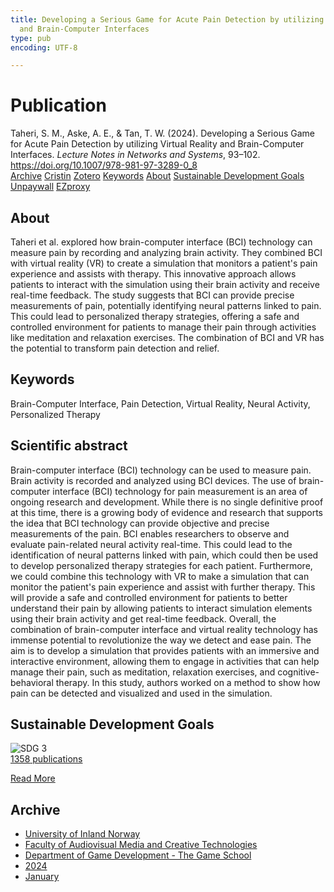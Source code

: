 ```yaml
---
title: Developing a Serious Game for Acute Pain Detection by utilizing Virtual Reality
  and Brain-Computer Interfaces
type: pub
encoding: UTF-8

---
```

<h1>Publication</h1>
<article id="csl-bib-container-A764R22I" class="csl-bib-container">
  <div class="csl-bib-body"> <div class="csl-entry">Taheri, S. M., Aske, A. E., &#38; Tan, T. W. (2024). Developing a Serious Game for Acute Pain Detection by utilizing Virtual Reality and Brain-Computer Interfaces. <i>Lecture Notes in Networks and Systems</i>, 93–102. <a href="https://doi.org/10.1007/978-981-97-3289-0_8">https://doi.org/10.1007/978-981-97-3289-0_8</a></div> </div>
  <div class="csl-bib-buttons">
    <a href="#taxonomy-article-A764R22I" alt="archive" class="csl-bib-button">Archive</a>
    <a href="https://app.cristin.no/results/show.jsf?id=2225976" alt="Cristin" class="csl-bib-button">Cristin</a>
    <a href="http://zotero.org/groups/5881554/items/A764R22I" alt="Zotero" class="csl-bib-button">Zotero</a>
    <a href="#keywords-article-A764R22I" alt="keywords" class="csl-bib-button">Keywords</a>
    <a href="#about-article-A764R22I" alt="about_pub" class="csl-bib-button">About</a>
    <a href="#sdg-article-A764R22I" alt="sdg" class="csl-bib-button">Sustainable Development Goals</a>
    <a href="https://doi.org/10.1007/978-981-97-3289-0_8" alt="Unpaywall" class="csl-bib-button">Unpaywall</a>
    <a href="https://doi.org/10.1007/978-981-97-3289-0_8" alt="EZproxy" class="csl-bib-button">EZproxy</a>
  </div>
  <div id="csl-bib-meta-container-A764R22I"></div>
</article>
<div id="csl-bib-meta-A764R22I" class="csl-bib-meta">
  <article id="about-article-A764R22I" class="about_pub-article">
    <h1>About</h1>
    Taheri et al. explored how brain-computer interface (BCI) technology can measure pain by recording and analyzing brain activity. They combined BCI with virtual reality (VR) to create a simulation that monitors a patient's pain experience and assists with therapy. This innovative approach allows patients to interact with the simulation using their brain activity and receive real-time feedback. The study suggests that BCI can provide precise measurements of pain, potentially identifying neural patterns linked to pain. This could lead to personalized therapy strategies, offering a safe and controlled environment for patients to manage their pain through activities like meditation and relaxation exercises. The combination of BCI and VR has the potential to transform pain detection and relief.
  </article>
  <article id="keywords-article-A764R22I" class="keywords-article">
    <h1>Keywords</h1>
    Brain-Computer Interface, Pain Detection, Virtual Reality, Neural Activity, Personalized Therapy
  </article>
  <article id="abstract-article-A764R22I" class="abstract-article">
    <h1>Scientific abstract</h1>
    Brain-computer interface (BCI) technology can be used to measure pain. Brain activity is recorded and analyzed using BCI devices. The use of brain-computer interface (BCI) technology for pain measurement is an area of ongoing research and development. While there is no single definitive proof at this time, there is a growing body of evidence and research that supports the idea that BCI technology can provide objective and precise measurements of the pain. BCI enables researchers to observe and evaluate pain-related neural activity real-time. This could lead to the identification of neural patterns linked with pain, which could then be used to develop personalized therapy strategies for each patient. Furthermore, we could combine this technology with VR to make a simulation that can monitor the patient's pain experience and assist with further therapy. This will provide a safe and controlled environment for patients to better understand their pain by allowing patients to interact simulation elements using their brain activity and get real-time feedback. Overall, the combination of brain-computer interface and virtual reality technology has immense potential to revolutionize the way we detect and ease pain. The aim is to develop a simulation that provides patients with an immersive and interactive environment, allowing them to engage in activities that can help manage their pain, such as meditation, relaxation exercises, and cognitive-behavioral therapy. In this study, authors worked on a method to show how pain can be detected and visualized and used in the simulation.
  </article>
  <article id="sdg-article-A764R22I" class="sdg-article">
    <h1>Sustainable Development Goals</h1>
    <div class="sdg-container"><div id="sdg3" class="sdg">
        <img src="{{< params subfolder >}}images/sdg/sdg03_en.png" class="image" alt="SDG 3">
        <div class="sdg-overlay">
          <a href="/en/archive/?key=?sdg=3#archive" class="sdg-publication-count"><span>1358</span> publications</a>
          <p><a href="https://sdgs.un.org/goals/goal3" class="sdg-read-more">Read More</a></p>
        </div>
      </div></div>
  </article>
  <article id="taxonomy-article-A764R22I" class="taxonomy-article">
    <h1>Archive</h1>
    <ul>
      <li>
        <a href="/en/archive/?key=3DCRN523">University of Inland Norway</a>
      </li>
      <li>
        <a href="/en/archive/?key=8XUDF4FD">Faculty of Audiovisual Media and Creative Technologies</a>
      </li>
      <li>
        <a href="/en/archive/?key=BG42VG37">Department of Game Development - The Game School</a>
      </li>
      <li>
        <a href="/en/archive/?key=7YIRMLZH">2024</a>
      </li>
      <li>
        <a href="/en/archive/?key=WMAFKW8T">January</a>
      </li>
    </ul>
  </article>
</div>

